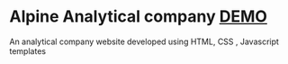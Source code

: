 # Alpine Analytical company [DEMO](https://miraboh.github.io/Alpine-Analytics/)
An analytical company website developed using HTML, CSS , Javascript templates


